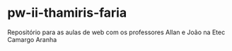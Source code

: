 # pw-ii-thamiris-faria
Repositório para as aulas de web com os professores Allan e João na Etec Camargo Aranha

